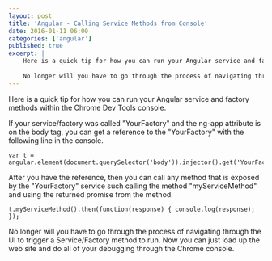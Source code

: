 ```yaml
---
layout: post
title: 'Angular - Calling Service Methods from Console'
date: 2016-01-11 06:00
categories: ['angular']
published: true
excerpt: | 
    Here is a quick tip for how you can run your Angular service and factory methods within the Chrome Dev Tools console.
        
    No longer will you have to go through the process of navigating through the UI to trigger a Service/Factory method to run.  Now you can just load up the web site and do all of your debugging through the Chrome console.   
---
```


Here is a quick tip for how you can run your Angular service and factory methods within the Chrome Dev Tools console.  

If your service/factory was called "YourFactory" and the ng-app attribute is on the body tag, you can get a reference to the "YourFactory" with the following line in the console.


    var t = angular.element(document.querySelector('body')).injector().get('YourFactory');


After you have the reference, then you can call any method that is exposed by the "YourFactory" service such calling the method "myServiceMethod" and using the returned promise from the method.


    t.myServiceMethod().then(function(response) { console.log(response); });


No longer will you have to go through the process of navigating through the UI to trigger a Service/Factory method to run.  Now you can just load up the web site and do all of your debugging through the Chrome console.   

